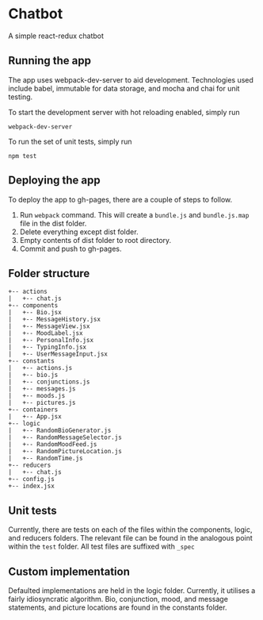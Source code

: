 # Chatbot

A simple react-redux chatbot

## Running the app

The app uses webpack-dev-server to aid development. Technologies used include babel, immutable for data storage, and mocha and chai for unit testing.

To start the development server with hot reloading enabled, simply run

```
webpack-dev-server
```

To run the set of unit tests, simply run

```
npm test
```

## Deploying the app

To deploy the app to gh-pages, there are a couple of steps to follow.

1. Run `webpack` command. This will create a `bundle.js` and `bundle.js.map` file in the dist folder.
2. Delete everything except dist folder.
3. Empty contents of dist folder to root directory.
4. Commit and push to gh-pages.

## Folder structure
    
    +-- actions
    |   +-- chat.js
    +-- components
    |   +-- Bio.jsx
    |   +-- MessageHistory.jsx
    |   +-- MessageView.jsx
    |   +-- MoodLabel.jsx
    |   +-- PersonalInfo.jsx
    |   +-- TypingInfo.jsx
    |   +-- UserMessageInput.jsx
    +-- constants
    |   +-- actions.js
    |   +-- bio.js
    |   +-- conjunctions.js
    |   +-- messages.js
    |   +-- moods.js
    |   +-- pictures.js
    +-- containers
    |   +-- App.jsx
    +-- logic
    |   +-- RandomBioGenerator.js
    |   +-- RandomMessageSelector.js
    |   +-- RandomMoodFeed.js
    |   +-- RandomPictureLocation.js
    |   +-- RandomTime.js
    +-- reducers
    |   +-- chat.js
    +-- config.js
    +-- index.jsx

## Unit tests

Currently, there are tests on each of the files within the components, logic, and reducers folders. The relevant file can be found in the analogous point within the `test` folder. All test files are suffixed with `_spec`

## Custom implementation

Defaulted implementations are held in the logic folder. Currently, it utilises a fairly idiosyncratic algorithm. Bio, conjunction, mood, and message statements, and picture locations are found in the constants folder.